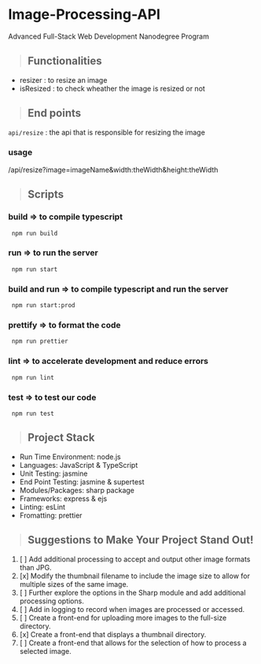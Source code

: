 # Image-Processing-API

Advanced Full-Stack Web Development Nanodegree Program

> ## Functionalities
- resizer : to resize an image
- isResized : to check wheather the image is resized or not


> ## End points
`api/resize` : the api that is responsible for resizing the image
### usage
/api/resize?image=imageName&width:theWidth&height:theWidth  

> ## Scripts

### build => to compile typescript

` 
    npm run build
`

### run => to run the server

` 
    npm run start
`

### build and run => to compile typescript and run the server 

` 
    npm run start:prod
`

### prettify => to format the code

` 
    npm run prettier
`

### lint => to accelerate development and reduce errors

` 
    npm run lint
`

### test => to test our code        

` 
    npm run test
`

> ## Project Stack
- Run Time Environment: node.js
- Languages: JavaScript & TypeScript
- Unit Testing: jasmine
- End Point Testing: jasmine & supertest
- Modules/Packages: sharp package 
- Frameworks: express & ejs
- Linting: esLint
- Fromatting: prettier


> ## Suggestions to Make Your Project Stand Out!
1. [ ] Add additional processing to accept and output other image formats than JPG.
2. [x] Modify the thumbnail filename to include the image size to allow for multiple sizes of the same image.
3. [ ] Further explore the options in the Sharp module and add additional processing options.
4. [ ] Add in logging to record when images are processed or accessed.
5. [ ] Create a front-end for uploading more images to the full-size directory.
6. [x] Create a front-end that displays a thumbnail directory.
7. [ ] Create a front-end that allows for the selection of how to process a selected image.